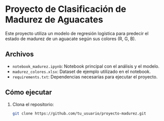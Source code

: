 # Proyecto de Clasificación de Madurez de Aguacates

Este proyecto utiliza un modelo de regresión logística para predecir el estado de madurez de un aguacate según sus colores (R, G, B).

## Archivos

- `notebook_madurez.ipynb`: Notebook principal con el análisis y el modelo.
- `madurez_colores.xlsx`: Dataset de ejemplo utilizado en el notebook.
- `requirements.txt`: Dependencias necesarias para ejecutar el proyecto.

## Cómo ejecutar

1. Clona el repositorio:
   ```bash
   git clone https://github.com/tu_usuario/proyecto-madurez.git
